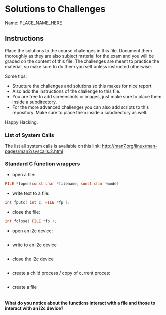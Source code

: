# Solutions to Challenges

Name: PLACE_NAME_HERE

## Instructions

Place the solutions to the course challenges in this file. Document them thoroughly as they are also subject material for the exam and you will be graded on the content of this file. The challenges are meant to practice the material, so make sure to do them yourself unless instructed otherwise.

Some tips:

* Structure the challenges and solutions so this makes for nice report
* Also add the instructions of the challenge to this file.
* You are free to add screenshots or images, just make sure to place them inside a subdirectory.
* For the more advanced challenges you can also add scripts to this repository. Make sure to place them inside a subdirectory as well.

Happy Hacking.

### List of System Calls

The list all system calls is available on this link:
<http://man7.org/linux/man-pages/man2/syscalls.2.html>

### Standard C function wrappers

* open a file:
```c
FILE *fopen(const char *filename, const char *mode)
```

* write text to a file:
```c
int fputc( int c, FILE *fp );
```

* close the file:
```c
int fclose( FILE *fp );
```

* open an i2c device:
```c
```

* write to an i2c device
```c
```

* close the i2c device
```c
```

* create a child process / copy of current proces:
```c
```

* create a file
```c
```

#### What do you notice about the functions interact with a file and those to interact with an i2c device?
